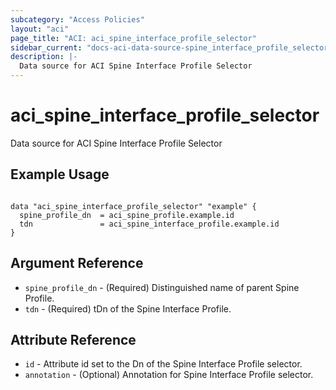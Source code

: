 ```yaml
---
subcategory: "Access Policies"
layout: "aci"
page_title: "ACI: aci_spine_interface_profile_selector"
sidebar_current: "docs-aci-data-source-spine_interface_profile_selector"
description: |-
  Data source for ACI Spine Interface Profile Selector
---
```


# aci_spine_interface_profile_selector #
Data source for ACI Spine Interface Profile Selector

## Example Usage ##

```hcl

data "aci_spine_interface_profile_selector" "example" {
  spine_profile_dn  = aci_spine_profile.example.id
  tdn               = aci_spine_interface_profile.example.id
}

```


## Argument Reference ##
* `spine_profile_dn` - (Required) Distinguished name of parent Spine Profile.
* `tdn` - (Required) tDn of the Spine Interface Profile.



## Attribute Reference

* `id` - Attribute id set to the Dn of the Spine Interface Profile selector.
* `annotation` - (Optional) Annotation for Spine Interface Profile selector.

